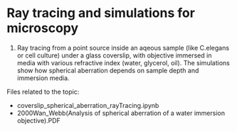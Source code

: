 # Ray tracing and simulations for microscopy

1. Ray tracing from a point source inside an aqeous sample (like C.elegans or cell culture) under a glass coverslip, with objective immersed in media with various refractive index (water, glycerol, oil). The simulations show how spherical aberration depends on sample depth and immersion media.

Files related to the topic:
  * coverslip_spherical_aberration_rayTracing.ipynb
  * 2000Wan_Webb(Analysis  of  spherical  aberration  of  a  water  immersion objective).PDF 
